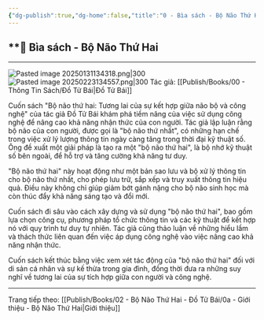 ```yaml
---
{"dg-publish":true,"dg-home":false,"title":"0 - Bìa sách - Bộ Não Thứ Hai","date":"2025-01-31","tags":["sach/bo-nao-thu-hai"],"mô tả":"Hình ảnh bìa, tiêu đề, tác giả, giới thiệu ngắn","dg-path":"Books/02 - Bộ Não Thứ Hai - Đồ Tử Bái/0 - Bìa sách - Bộ Não Thứ Hai.md","permalink":"/books/02-bo-nao-thu-hai-do-tu-bai/0-bia-sach-bo-nao-thu-hai/","dgPassFrontmatter":true,"updated":"2025-02-23T14:01:02.121+07:00"}
---
```


## **📖 Bìa sách - Bộ Não Thứ Hai
---
![Pasted image 20250131134318.png|300](/img/user/src/Pasted%20image%2020250131134318.png)
![Pasted image 20250223134557.png|300](/img/user/src/Pasted%20image%2020250223134557.png)
Tác giả:  [[Publish/Books/00 - Thông Tin Sách/Đồ Tử Bái\|Đồ Tử Bái]]

Cuốn sách "Bộ não thứ hai: Tương lai của sự kết hợp giữa não bộ và công nghệ" của tác giả Đồ Tử Bái khám phá tiềm năng của việc sử dụng công nghệ để nâng cao khả năng nhận thức của con người. Tác giả lập luận rằng bộ não của con người, được gọi là "bộ não thứ nhất", có những hạn chế trong việc xử lý lượng thông tin ngày càng tăng trong thời đại kỹ thuật số. Ông đề xuất một giải pháp là tạo ra một "bộ não thứ hai", là bộ nhớ kỹ thuật số bên ngoài, để hỗ trợ và tăng cường khả năng tư duy.

"Bộ não thứ hai" này hoạt động như một bản sao lưu và bộ xử lý thông tin cho bộ não thứ nhất, cho phép lưu trữ, sắp xếp và truy xuất thông tin hiệu quả. Điều này không chỉ giúp giảm bớt gánh nặng cho bộ não sinh học mà còn thúc đẩy khả năng sáng tạo và đổi mới.

Cuốn sách đi sâu vào cách xây dựng và sử dụng "bộ não thứ hai", bao gồm lựa chọn công cụ, phương pháp tổ chức thông tin và các kỹ thuật để kết hợp nó với quy trình tư duy tự nhiên. Tác giả cũng thảo luận về những hiểu lầm và thách thức liên quan đến việc áp dụng công nghệ vào việc nâng cao khả năng nhận thức.

Cuốn sách kết thúc bằng việc xem xét tác động của "bộ não thứ hai" đối với di sản cá nhân và sự kế thừa trong gia đình, đồng thời đưa ra những suy nghĩ về tương lai của sự tích hợp giữa con người và công nghệ.


---
Trang tiếp theo: [[Publish/Books/02 - Bộ Não Thứ Hai - Đồ Tử Bái/0a - Giới thiệu - Bộ Não Thứ Hai\|Giới thiệu]]
